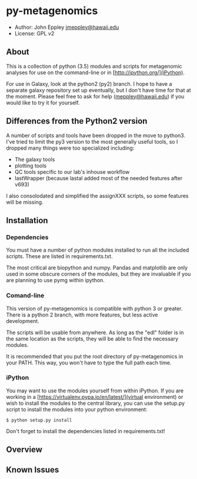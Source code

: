 py-metagenomics
===============

- Author: John Eppley <jmeppley@hawaii.edu>
- License: GPL v2

About
-----
This is a collection of python (3.5) modules and scripts for metagenomic analyses for use on the command-line or in [http://ipython.org/](iPython).

For use in Galaxy, look at the python2 (py2) branch. I hope to have a separate galaxy repository set up eventually, but I don't have time for that at the moment. Please feel free to ask for help (meppley@hawaii.edu) if you would like to try it for yourself.

Differences from the Python2 version
------------------------------------
A number of scripts and tools have been dropped in the move to python3. I've tried to limit the py3 version to the most generally useful tools, so I dropped many things were too specialized including:

 * The galaxy tools
 * plotting tools
 * QC tools specific to our lab's inhouse workflow
 * lastWrapper (because lastal added most of the needed features after v693)

I also consolodated and simplified the assignXXX scripts, so some features will be missing.

Installation
------------
### Dependencies ###
You must have a number of python modules installed to run all the included scripts. These are listed in requirements.txt. 

The most critical are biopython and numpy. Pandas and matplotlib are only used in some obscure corners of the modules, but they are invaluable if you are planning to use pymg within ipython.

### Comand-line ###
This version of py-metagenomics is compatible with python 3 or greater. There is a python 2 branch, with more features, but less active development. 

The scripts will be usable from anywhere. As long as the "edl" folder is in the same location as the scripts, they will be able to find the necessary modules.

It is recommended that you put the root directory of py-metagenomics in your PATH. This way, you won't have to type the full path each time.

### iPython ###
You may want to use the modules yourself from within iPython. If you are working in a [https://virtualenv.pypa.io/en/latest/](virtual environment) or wish to install the modules to the central library, you can use the setup.py script to install the modules into your python environment:

    $ python setup.py install

Don't forget to install the dependencies listed in requirements.txt!

Overview
--------



Known Issues
------------
